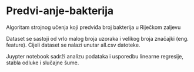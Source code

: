 # Predvi-anje-bakterija
Algoritam strojnog učenja koji predviđa broj bakterija u Riječkom zaljevu

Dataset se sastoji od vrlo malog broja uzoraka i velikog broja značajki (eng. feature).
Cijeli dataset se nalazi unutar all.csv datoteke.

Juypter notebook sadrži analizu podataka i usporedbu linearne regresije, stabla odluke i slučajne šume.
